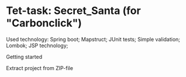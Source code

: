 # Tet-task: Secret_Santa    (for "Carbonclick")

Used technology:
 Spring boot;
 Mapstruct;
 JUnit tests;
 Simple validation;
 Lombok;
 JSP technology;

Getting started

Extract project from ZIP-file


